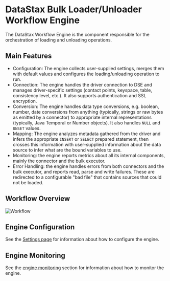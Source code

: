 # DataStax Bulk Loader/Unloader Workflow Engine

The DataStax Workflow Engine is the component responsible for the orchestration of loading 
and unloading operations.

## Main Features

* Configuration: The engine collects user-supplied settings, merges them with default values and 
configures the loading/unloading operation to run.
* Connection: The engine handles the driver connection to DSE and manages driver-specific settings 
(contact points, keyspace, table, consistency level, etc.). 
It also supports authentication and SSL encryption.
* Conversion: The engine handles data type conversions, e.g. boolean, number, date conversions 
from anything (typically, strings or raw bytes as emitted by a connector) to appropriate internal 
representations (typically, Java Temporal or Number objects). It also handles `NULL` and `UNSET` values.
* Mapping: The engine analyzes metadata gathered from the driver and infers the appropriate `INSERT`
or `SELECT` prepared statement, then crosses this information with user-supplied information about 
the data source to infer what are the bound variables to use.
* Monitoring: the engine reports metrics about all its internal components, mainly the connector and the bulk executor.
* Error Handling: the engine handles errors from both connectors and the bulk executor, and reports read, parse and 
write failures. These are redirected to a configurable "bad file" that contains sources that could not be loaded.

## Workflow Overview

![Workflow](./workflow.png)

## Engine Configuration

See the [Settings page](../settings.md) for information about how to configure the engine.

## Engine Monitoring

See the [engine monitoring] section for information about how to monitor the engine.

[engine monitoring]: ./monitoring/

